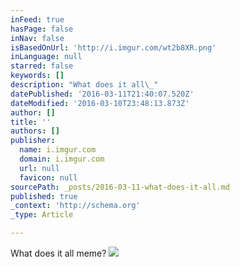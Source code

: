 ```yaml
---
inFeed: true
hasPage: false
inNav: false
isBasedOnUrl: 'http://i.imgur.com/wt2b8XR.png'
inLanguage: null
starred: false
keywords: []
description: "What does it all\_"
datePublished: '2016-03-11T21:40:07.520Z'
dateModified: '2016-03-10T23:48:13.873Z'
author: []
title: ''
authors: []
publisher:
  name: i.imgur.com
  domain: i.imgur.com
  url: null
  favicon: null
sourcePath: _posts/2016-03-11-what-does-it-all.md
published: true
_context: 'http://schema.org'
_type: Article

---
```

What does it all meme?
![](http://i.imgur.com/wt2b8XR.png)
